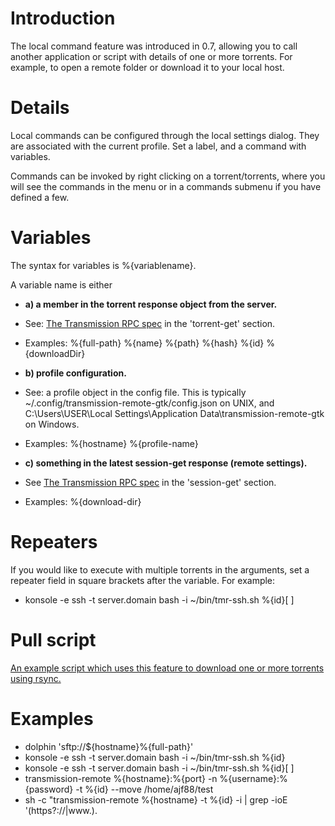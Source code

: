 # Introduction #

The local command feature was introduced in 0.7, allowing you to call another application or script with details of one or more torrents. For example, to open a remote folder or download it to your local host.

# Details #

Local commands can be configured through the local settings dialog. They are associated with the current profile. Set a label, and a command with variables.

Commands can be invoked by right clicking on a torrent/torrents, where you will see the commands in the menu or in a commands submenu if you have defined a few.

# Variables #

The syntax for variables is %{variablename}.

A variable name is either
  * **a) a member in the torrent response object from the server.**
  * See: [The Transmission RPC spec](https://trac.transmissionbt.com/browser/trunk/extras/rpc-spec.txt) in the 'torrent-get' section.
  * Examples: %{full-path} %{name} %{path} %{hash} %{id} %{downloadDir}


  * **b) profile configuration.**
  * See: a profile object in the config file. This is typically ~/.config/transmission-remote-gtk/config.json on UNIX, and C:\Users\USER\Local Settings\Application Data\transmission-remote-gtk on Windows.
  * Examples: %{hostname} %{profile-name}

  * **c) something in the latest session-get response (remote settings).**
  * See [The Transmission RPC spec](https://trac.transmissionbt.com/browser/trunk/extras/rpc-spec.txt) in the 'session-get' section.
  * Examples: %{download-dir}

# Repeaters #

If you would like to execute with multiple torrents in the arguments, set a repeater field in square brackets after the variable. For example:

  * konsole -e ssh -t server.domain bash -i ~/bin/tmr-ssh.sh %{id}[ ]

# Pull script #

[An example script which uses this feature to download one or more torrents using rsync.](http://code.google.com/p/transmission-remote-gtk/source/browse/extra/tpull.sh)

# Examples #

  * dolphin 'sftp://${hostname}%{full-path}'
  * konsole -e ssh -t server.domain bash -i ~/bin/tmr-ssh.sh %{id}
  * konsole -e ssh -t server.domain bash -i ~/bin/tmr-ssh.sh %{id}[ ]
  * transmission-remote %{hostname}:%{port} -n %{username}:%{password} -t %{id} --move /home/ajf88/test
  * sh -c "transmission-remote %{hostname} -t %{id} -i | grep -ioE '(https?://|www\.).